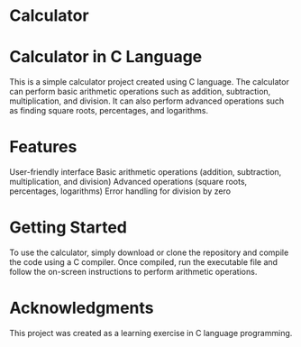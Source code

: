 # Calculator
# Calculator in C Language
This is a simple calculator project created using C language. The calculator can perform basic arithmetic operations such as addition, subtraction, multiplication, and division. It can also perform advanced operations such as finding square roots, percentages, and logarithms.

# Features
User-friendly interface
Basic arithmetic operations (addition, subtraction, multiplication, and division)
Advanced operations (square roots, percentages, logarithms)
Error handling for division by zero

# Getting Started
To use the calculator, simply download or clone the repository and compile the code using a C compiler. Once compiled, run the executable file and follow the on-screen instructions to perform arithmetic operations.

# Acknowledgments
This project was created as a learning exercise in C language programming. 




